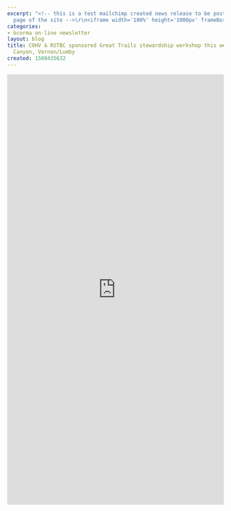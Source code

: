 ```yaml
---
excerpt: "<!-- this is a test mailchimp created news release to be posted to front
  page of the site -->\r\n<iframe width='100%' height='1000px' frameBorder='0' src='http://mailchi.mp/bcb8989a08a7/bcorma-great-trails-workshop-at-noble-canyon-vernonlumby-this-weekend'></iframe>\r\n"
categories:
- bcorma on-line newsletter
layout: blog
title: COHV & RSTBC sponsored Great Trails stewardship workshop this weekend at Noble
  Canyon, Vernon/Lumby
created: 1508435632
---
```

<!-- this is a test mailchimp created news release to be posted to front page of the site -->
<iframe width='100%' height='1000px' frameBorder='0' src='http://mailchi.mp/bcb8989a08a7/bcorma-great-trails-workshop-at-noble-canyon-vernonlumby-this-weekend'></iframe>
